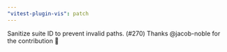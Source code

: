 ```yaml
---
"vitest-plugin-vis": patch
---
```


Sanitize suite ID to prevent invalid paths. (#270)
Thanks @jacob-noble for the contribution 🎉
